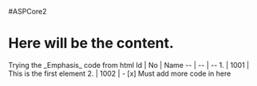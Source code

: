
#ASPCore2
<h1>Here will be the content.</h1>
Trying the _Emphasis_ code from html
Id | No | Name
-- | -- | --
1. | 1001 | This is the first element
2. | 1002 | - [x] Must add more code in here
